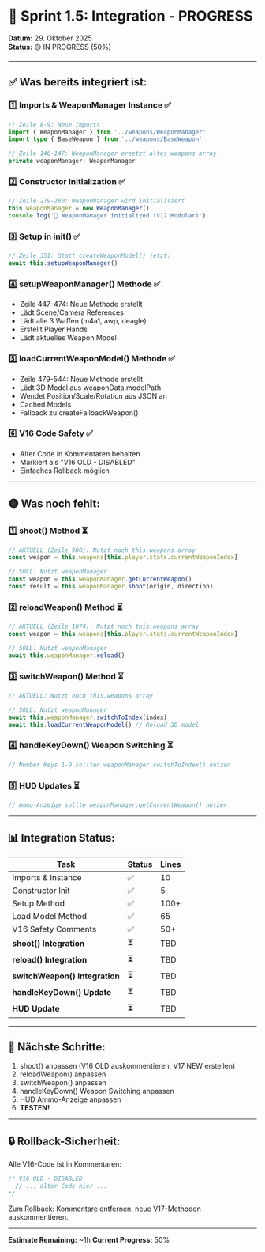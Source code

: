 # 🔗 Sprint 1.5: Integration - PROGRESS

**Datum:** 29. Oktober 2025  
**Status:** 🟡 IN PROGRESS (50%)

---

## ✅ **Was bereits integriert ist:**

### 1️⃣ **Imports & WeaponManager Instance** ✅
```typescript
// Zeile 8-9: Neue Imports
import { WeaponManager } from '../weapons/WeaponManager'
import type { BaseWeapon } from '../weapons/BaseWeapon'

// Zeile 146-147: WeaponManager ersetzt altes weapons array
private weaponManager: WeaponManager
```

### 2️⃣ **Constructor Initialization** ✅
```typescript
// Zeile 279-280: WeaponManager wird initialisiert
this.weaponManager = new WeaponManager()
console.log('🔫 WeaponManager initialized (V17 Modular)')
```

### 3️⃣ **Setup in init()** ✅
```typescript
// Zeile 351: Statt createWeaponModel() jetzt:
await this.setupWeaponManager()
```

### 4️⃣ **setupWeaponManager() Methode** ✅
- Zeile 447-474: Neue Methode erstellt
- Lädt Scene/Camera References
- Lädt alle 3 Waffen (m4a1, awp, deagle)
- Erstellt Player Hands
- Lädt aktuelles Weapon Model

### 5️⃣ **loadCurrentWeaponModel() Methode** ✅
- Zeile 479-544: Neue Methode erstellt
- Lädt 3D Model aus weaponData.modelPath
- Wendet Position/Scale/Rotation aus JSON an
- Cached Models
- Fallback zu createFallbackWeapon()

### 6️⃣ **V16 Code Safety** ✅
- Alter Code in Kommentaren behalten
- Markiert als "V16 OLD - DISABLED"
- Einfaches Rollback möglich

---

## 🟡 **Was noch fehlt:**

### 1️⃣ **shoot() Method** ⏳
```typescript
// AKTUELL (Zeile 980): Nutzt noch this.weapons array
const weapon = this.weapons[this.player.stats.currentWeaponIndex]

// SOLL: Nutzt weaponManager
const weapon = this.weaponManager.getCurrentWeapon()
const result = this.weaponManager.shoot(origin, direction)
```

### 2️⃣ **reloadWeapon() Method** ⏳
```typescript
// AKTUELL (Zeile 1074): Nutzt noch this.weapons array
const weapon = this.weapons[this.player.stats.currentWeaponIndex]

// SOLL: Nutzt weaponManager
await this.weaponManager.reload()
```

### 3️⃣ **switchWeapon() Method** ⏳
```typescript
// AKTUELL: Nutzt noch this.weapons array

// SOLL: Nutzt weaponManager
await this.weaponManager.switchToIndex(index)
await this.loadCurrentWeaponModel() // Reload 3D model
```

### 4️⃣ **handleKeyDown() Weapon Switching** ⏳
```typescript
// Number Keys 1-9 sollten weaponManager.switchToIndex() nutzen
```

### 5️⃣ **HUD Updates** ⏳
```typescript
// Ammo-Anzeige sollte weaponManager.getCurrentWeapon() nutzen
```

---

## 📊 **Integration Status:**

| Task | Status | Lines |
|------|--------|-------|
| Imports & Instance | ✅ | 10 |
| Constructor Init | ✅ | 5 |
| Setup Method | ✅ | 100+ |
| Load Model Method | ✅ | 65 |
| V16 Safety Comments | ✅ | 50+ |
| **shoot() Integration** | ⏳ | TBD |
| **reload() Integration** | ⏳ | TBD |
| **switchWeapon() Integration** | ⏳ | TBD |
| **handleKeyDown() Update** | ⏳ | TBD |
| **HUD Update** | ⏳ | TBD |

---

## 🎯 **Nächste Schritte:**

1. shoot() anpassen (V16 OLD auskommentieren, V17 NEW erstellen)
2. reloadWeapon() anpassen
3. switchWeapon() anpassen
4. handleKeyDown() Weapon Switching anpassen
5. HUD Ammo-Anzeige anpassen
6. **TESTEN!**

---

## 🔒 **Rollback-Sicherheit:**

Alle V16-Code ist in Kommentaren:
```typescript
/* V16 OLD - DISABLED
  // ... alter Code hier ...
*/
```

Zum Rollback: Kommentare entfernen, neue V17-Methoden auskommentieren.

---

**Estimate Remaining:** ~1h
**Current Progress:** 50%

